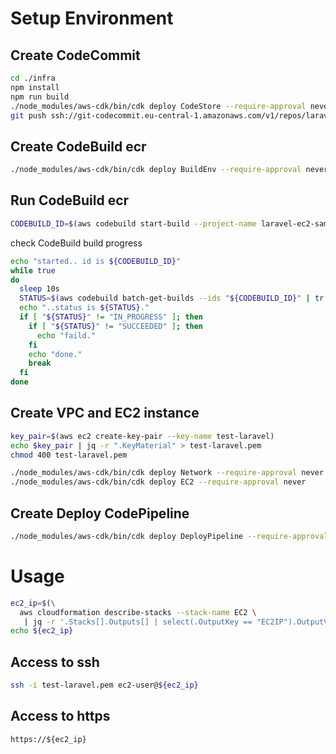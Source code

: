 # Setup Environment

## Create CodeCommit

```bash
cd ./infra
npm install
npm run build
./node_modules/aws-cdk/bin/cdk deploy CodeStore --require-approval never
git push ssh://git-codecommit.eu-central-1.amazonaws.com/v1/repos/laravel-ec2-sample --all
```

## Create CodeBuild ecr

```bash
./node_modules/aws-cdk/bin/cdk deploy BuildEnv --require-approval never
```

## Run CodeBuild ecr
```bash
CODEBUILD_ID=$(aws codebuild start-build --project-name laravel-ec2-sample-ecr --source-version master | tr -d "\n" | jq -r '.build.id')
```
check CodeBuild build progress
```bash
echo "started.. id is ${CODEBUILD_ID}"
while true
do
  sleep 10s
  STATUS=$(aws codebuild batch-get-builds --ids "${CODEBUILD_ID}" | tr -d "\n" | jq -r '.builds[].buildStatus')
  echo "..status is ${STATUS}."
  if [ "${STATUS}" != "IN_PROGRESS" ]; then
    if [ "${STATUS}" != "SUCCEEDED" ]; then
      echo "faild."
    fi
    echo "done."
    break
  fi
done
```

## Create VPC and EC2 instance

```bash
key_pair=$(aws ec2 create-key-pair --key-name test-laravel)
echo $key_pair | jq -r ".KeyMaterial" > test-laravel.pem
chmod 400 test-laravel.pem
```

```bash
./node_modules/aws-cdk/bin/cdk deploy Network --require-approval never
./node_modules/aws-cdk/bin/cdk deploy EC2 --require-approval never
```

## Create Deploy CodePipeline

```bash
./node_modules/aws-cdk/bin/cdk deploy DeployPipeline --require-approval never
```

# Usage

```bash
ec2_ip=$(\
  aws cloudformation describe-stacks --stack-name EC2 \
   | jq -r '.Stacks[].Outputs[] | select(.OutputKey == "EC2IP").OutputValue')
echo ${ec2_ip}
```

## Access to ssh

```bash
ssh -i test-laravel.pem ec2-user@${ec2_ip}
```

## Access to https

```
https://${ec2_ip}
```
